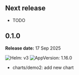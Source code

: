 ## Next release

- TODO

## 0.1.0

**Release date:** 17 Sep 2025

![Helm: v3](https://img.shields.io/badge/Helm-v3.14%2B-informational?color=informational&logo=helm&link=https%3A%2F%2Fgithub.com%2Fhelm%2Fhelm%2Freleases%2Ftag%2Fv3.14.0) ![AppVersion: 1.16.0](https://img.shields.io/badge/1.16.0-success?logo=VictoriaMetrics&labelColor=gray&link=)

* charts/demo2: add new chart
